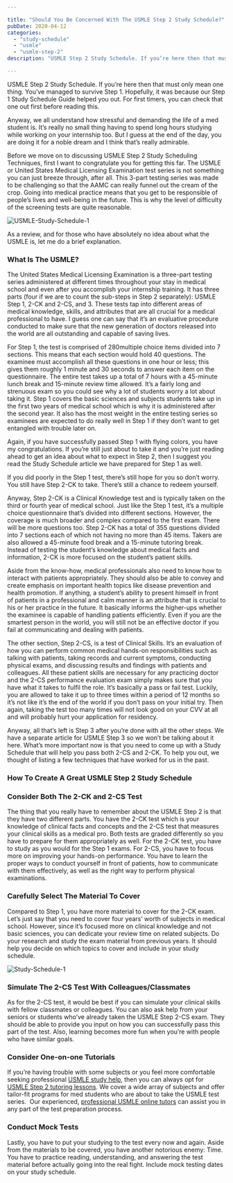 ```yaml
---

title: "Should You Be Concerned With The USMLE Step 2 Study Schedule?"
pubDate: 2020-04-12
categories: 
  - "study-schedule"
  - "usmle"
  - "usmle-step-2"
description: "USMLE Step 2 Study Schedule. If you’re here then that must only mean one thing. You’ve managed to survive Step 1. Hopefully, it was because our Step 1 Stud"

---
```



USMLE Step 2 Study Schedule. If you’re here then that must only mean one thing. You’ve managed to survive Step 1. Hopefully, it was because our Step 1 Study Schedule Guide helped you out. For first timers, you can check that one out first before reading this.

Anyway, we all understand how stressful and demanding the life of a med student is. It’s really no small thing having to spend long hours studying while working on your internship too. But I guess at the end of the day, you are doing it for a noble dream and I think that’s really admirable.

Before we move on to discussing USMLE Step 2 Study Scheduling Techniques, first I want to congratulate you for getting this far. The USMLE or United States Medical Licensing Examination test series is not something you can just breeze through, after all. This 3-part testing series was made to be challenging so that the AAMC can really funnel out the cream of the crop. Going into medical practice means that you get to be responsible of people’s lives and well-being in the future. This is why the level of difficulty of the screening tests are quite reasonable.

![](//www.medlearnity.com//images/wp/2020/04/USMLE-Study-Schedule-1-1024x682.jpg "USMLE-Study-Schedule-1")

As a review, and for those who have absolutely no idea about what the USMLE is, let me do a brief explanation.

### What Is The USMLE?

The United States Medical Licensing Examination is a three-part testing series administered at different times throughout your stay in medical school and even after you accomplish your internship training. It has three parts (four if we are to count the sub-steps in Step 2 separately): USMLE Step 1, 2-CK and 2-CS, and 3. These tests tap into different areas of medical knowledge, skills, and attributes that are all crucial for a medical professional to have. I guess one can say that it’s an evaluative procedure conducted to make sure that the new generation of doctors released into the world are all outstanding and capable of saving lives.

For Step 1, the test is comprised of 280multiple choice items divided into 7 sections. This means that each section would hold 40 questions. The examinee must accomplish all these questions in one hour or less; this gives them roughly 1 minute and 30 seconds to answer each item on the questionnaire. The entire test takes up a total of 7 hours with a 45-minute lunch break and 15-minute review time allowed. It’s a fairly long and strenuous exam so you could see why a lot of students worry a lot about taking it. Step 1 covers the basic sciences and subjects students take up in the first two years of medical school which is why it is administered after the second year. It also has the most weight in the entire testing series so examinees are expected to do really well in Step 1 if they don’t want to get entangled with trouble later on.

Again, if you have successfully passed Step 1 with flying colors, you have my congratulations. If you’re still just about to take it and you’re just reading ahead to get an idea about what to expect in Step 2, then I suggest you read the Study Schedule article we have prepared for Step 1 as well.

If you did poorly in the Step 1 test, there’s still hope for you so don’t worry. You still have Step 2-CK to take. There’s still a chance to redeem yourself.

Anyway, Step 2-CK is a Clinical Knowledge test and is typically taken on the third or fourth year of medical school. Just like the Step 1 test, it’s a multiple choice questionnaire that’s divided into different sections. However, the coverage is much broader and complex compared to the first exam. There will be more questions too. Step 2-CK has a total of 355 questions divided into 7 sections each of which not having no more than 45 items. Takers are also allowed a 45-minute food break and a 15-minute tutoring break. Instead of testing the student’s knowledge about medical facts and information, 2-CK is more focused on the student’s patient skills.

Aside from the know-how, medical professionals also need to know how to interact with patients appropriately. They should also be able to convey and create emphasis on important health topics like disease prevention and health promotion. If anything, a student’s ability to present himself in front of patients in a professional and calm manner is an attribute that is crucial to his or her practice in the future. It basically informs the higher-ups whether the examinee is capable of handling patients efficiently. Even if you are the smartest person in the world, you will still not be an effective doctor if you fail at communicating and dealing with patients.

The other section, Step 2-CS, is a test of Clinical Skills. It’s an evaluation of how you can perform common medical hands-on responsibilities such as talking with patients, taking records and current symptoms, conducting physical exams, and discussing results and findings with patients and colleagues. All these patient skills are necessary for any practicing doctor and the 2-CS performance evaluation exam simply makes sure that you have what it takes to fulfil the role. It’s basically a pass or fail test. Luckily, you are allowed to take it up to three times within a period of 12 months so it’s not like it’s the end of the world if you don’t pass on your initial try. Then again, taking the test too many times will not look good on your CVV at all and will probably hurt your application for residency.

Anyway, all that’s left is Step 3 after you’re done with all the other steps. We have a separate article for USMLE Step 3 so we won’t be talking about it here. What’s more important now is that you need to come up with a Study Schedule that will help you pass both 2-CS and 2-CK. To help you out, we thought of listing a few techniques that have worked for us in the past.

### **How To Create A Great USMLE Step 2 Study Schedule**

### **Consider Both The 2-CK and 2-CS Test**

The thing that you really have to remember about the USMLE Step 2 is that they have two different parts. You have the 2-CK test which is your knowledge of clinical facts and concepts and the 2-CS test that measures your clinical skills as a medical pro. Both tests are graded differently so you have to prepare for them appropriately as well. For the 2-CK test, you have to study as you would for the Step 1 exams. For 2-CS, you have to focus more on improving your hands-on performance. You have to learn the proper ways to conduct yourself in front of patients, how to communicate with them effectively, as well as the right way to perform physical examinations.

### **Carefully Select The Material To Cover**

Compared to Step 1, you have more material to cover for the 2-CK exam. Let’s just say that you need to cover four years’ worth of subjects in medical school. However, since it’s focused more on clinical knowledge and not basic sciences, you can dedicate your review time on related subjects. Do your research and study the exam material from previous years. It should help you decide on which topics to cover and include in your study schedule.

![](//www.medlearnity.com//images/wp/2020/04/Study-Schedule-1-1024x487.jpg "Study-Schedule-1")

### Simulate The 2-CS Test With Colleagues/Classmates

As for the 2-CS test, it would be best if you can simulate your clinical skills with fellow classmates or colleagues. You can also ask help from your seniors or students who’ve already taken the USMLE Step 2-CS exam. They should be able to provide you input on how you can successfully pass this part of the test. Also, learning becomes more fun when you’re with people who have similar goals.

### Consider One-on-one Tutorials

If you’re having trouble with some subjects or you feel more comfortable seeking professional [USMLE study help](https://www.medlearnity.com/usmle/), then you can always opt for [USMLE Step 2 tutoring lessons](https://www.medlearnity.com/step-2ck-usmle/). We cover a wide array of subjects and offer tailor-fit programs for med students who are about to take the USMLE test series.  Our experienced, [professional USMLE online tutors](https://www.medlearnity.com/our-tutors/) can assist you in any part of the test preparation process.

### **Conduct Mock Tests**

Lastly, you have to put your studying to the test every now and again. Aside from the materials to be covered, you have another notorious enemy: Time. You have to practice reading, understanding, and answering the test material before actually going into the real fight. Include mock testing dates on your study schedule.

